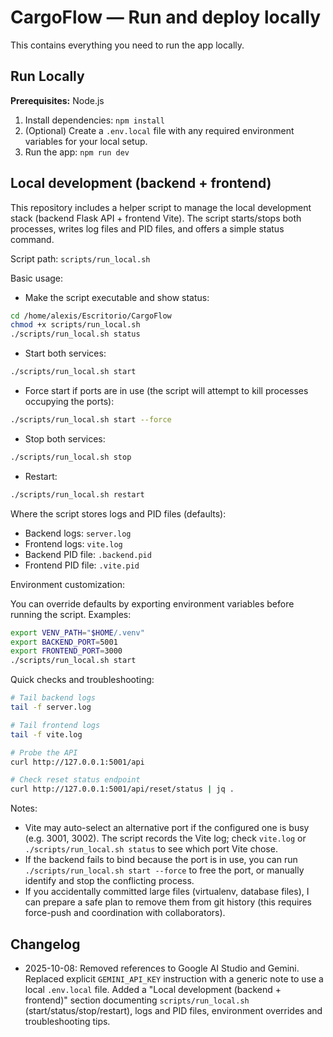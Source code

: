 # CargoFlow — Run and deploy locally

This contains everything you need to run the app locally.

## Run Locally

**Prerequisites:**  Node.js


1. Install dependencies:
   `npm install`
2. (Optional) Create a `.env.local` file with any required environment variables for your local setup.
3. Run the app:
   `npm run dev`

## Local development (backend + frontend)

This repository includes a helper script to manage the local development stack (backend Flask API + frontend Vite). The script starts/stops both processes, writes log files and PID files, and offers a simple status command.

Script path: `scripts/run_local.sh`

Basic usage:

- Make the script executable and show status:

```bash
cd /home/alexis/Escritorio/CargoFlow
chmod +x scripts/run_local.sh
./scripts/run_local.sh status
```

- Start both services:

```bash
./scripts/run_local.sh start
```

- Force start if ports are in use (the script will attempt to kill processes occupying the ports):

```bash
./scripts/run_local.sh start --force
```

- Stop both services:

```bash
./scripts/run_local.sh stop
```

- Restart:

```bash
./scripts/run_local.sh restart
```

Where the script stores logs and PID files (defaults):

- Backend logs: `server.log`
- Frontend logs: `vite.log`
- Backend PID file: `.backend.pid`
- Frontend PID file: `.vite.pid`

Environment customization:

You can override defaults by exporting environment variables before running the script. Examples:

```bash
export VENV_PATH="$HOME/.venv"
export BACKEND_PORT=5001
export FRONTEND_PORT=3000
./scripts/run_local.sh start
```

Quick checks and troubleshooting:

```bash
# Tail backend logs
tail -f server.log

# Tail frontend logs
tail -f vite.log

# Probe the API
curl http://127.0.0.1:5001/api

# Check reset status endpoint
curl http://127.0.0.1:5001/api/reset/status | jq .
```

Notes:

- Vite may auto-select an alternative port if the configured one is busy (e.g. 3001, 3002). The script records the Vite log; check `vite.log` or `./scripts/run_local.sh status` to see which port Vite chose.
- If the backend fails to bind because the port is in use, you can run `./scripts/run_local.sh start --force` to free the port, or manually identify and stop the conflicting process.
- If you accidentally committed large files (virtualenv, database files), I can prepare a safe plan to remove them from git history (this requires force-push and coordination with collaborators).

## Changelog

- 2025-10-08: Removed references to Google AI Studio and Gemini. Replaced explicit `GEMINI_API_KEY` instruction with a generic note to use a local `.env.local` file. Added a "Local development (backend + frontend)" section documenting `scripts/run_local.sh` (start/status/stop/restart), logs and PID files, environment overrides and troubleshooting tips.
